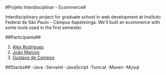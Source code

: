 #Projeto Interdisciplinar - Ecommerce#

Interdisciplinary project for graduate school in web development at Instituto Federal de São Paulo - Câmpus Itapetininga. We'll built an ecommerce with some tools used in the first semester.

>

##Participants##
1. [Alex Rodrigues](https://avatars1.githubusercontent.com/u/47673758?v=4)
2. [João Marcos](https://avatars2.githubusercontent.com/u/61948011?v=4)
3. [Gustavo de Campos](https://avatars0.githubusercontent.com/u/59372564?v=4)

>

##Stacks##
-Java
-Servelet
-JavaScript
-Tomcat
-Maven
-Mysql